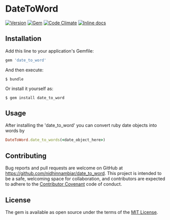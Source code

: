# DateToWord

[![Version     ](https://img.shields.io/gem/v/date_to_word.svg?style=flat)](https://rubygems.org/gems/date_to_word)
[![Gem](https://img.shields.io/gem/dt/date_to_word.svg?maxAge=2592000)]()
[![Code Climate](https://codeclimate.com/github/nidhinnambiar/date_to_word/badges/gpa.svg)](https://codeclimate.com/github/nidhinnambiar/date_to_word)
[![Inline docs](http://inch-ci.org/github/nidhinnambiar/date_to_word.svg?branch=master)](http://inch-ci.org/github/nidhinnambiar/date_to_word)

## Installation

Add this line to your application's Gemfile:

```ruby
gem 'date_to_word'
```

And then execute:

    $ bundle

Or install it yourself as:

    $ gem install date_to_word

## Usage

After installing the 'date_to_word' you can convert ruby date objects into words by 

```ruby
DateToWord.date_to_words(<date_object_here>)
```


## Contributing

Bug reports and pull requests are welcome on GitHub at https://github.com/nidhinnambiar/date_to_word. This project is intended to be a safe, welcoming space for collaboration, and contributors are expected to adhere to the [Contributor Covenant](http://contributor-covenant.org) code of conduct.


## License

The gem is available as open source under the terms of the [MIT License](http://opensource.org/licenses/MIT).
